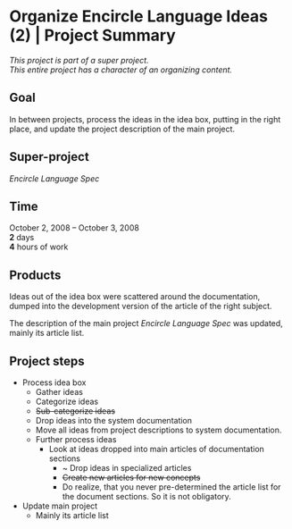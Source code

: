 ﻿Organize Encircle Language Ideas (2) | Project Summary 
==================================================

*This project is part of a super project.*  
*This entire project has a character of an organizing content.*


Goal
----

In between projects, process the ideas in the idea box, putting in the right place, and update the project description of the main project.


Super-project
-------------

*Encircle Language Spec*


Time
----

October 2, 2008 – October 3, 2008  
__2__ days  
__4__ hours of work


Products
--------

Ideas out of the idea box were scattered around the documentation, dumped into the development version of the article of the right subject.

The description of the main project *Encircle Language Spec* was updated, mainly its article list.


Project steps
-------------

- Process idea box
    - Gather ideas
    - Categorize ideas
    - ~~Sub-categorize ideas~~
    - Drop ideas into the system documentation
    - Move all ideas from project descriptions to system documentation.
    - Further process ideas
        - Look at ideas dropped into main articles of documentation sections
            - ~ Drop ideas in specialized articles
            - ~~Create new articles for new concepts~~
            - Do realize, that you never pre-determined the article list for the document sections. So it is not obligatory.
- Update main project
    - Mainly its article list